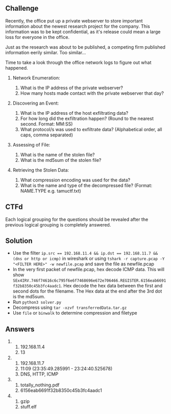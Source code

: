 ## Challenge
Recently, the office put up a private webserver to store important information about the newest research project for the company. This information was to be kept confidential, as it's release could mean a large loss for everyone in the office.

Just as the research was about to be published, a competing firm published information eerily similar. Too similar...

Time to take a look through the office network logs to figure out what happened.

1. Network Enumeration:
   1. What is the IP address of the private webserver?
   2. How many hosts made contact with the private webserver that day?

2. Discovering an Event:
   1. What is the IP address of the host exfiltrating data?
   2. For how long did the exfiltration happen? (Round to the nearest second. Format: MM:SS) 
   3. What protocol/s was used to exfiltrate data? (Alphabetical order, all caps, comma separated)

3. Assessing of File:
   1. What is the name of the stolen file?
   2. What is the md5sum of the stolen file?

4. Retrieving the Stolen Data:
   1. What compression encoding was used for the data?
   2. What is the name and type of the decompressed file? (Format: NAME.TYPE e.g. tamuctf.txt)

## CTFd
Each logical grouping for the questions should be revealed after the previous logical grouping is completely answered.

## Solution
* Use the filter ```ip.src == 192.168.11.4 && ip.dst == 192.168.11.7 && (dns or http or icmp)``` in wireshark or using ```tshark -r capture.pcap -Y "<FILTER HERE>" -w newfile.pcap``` and save the file as newfile.pcap
* In the very first packet of newfile.pcap, hex decode ICMP data. This will show ```SEx4IRV.746f74616c6c795f6e6f7468696e672e706466.REGISTER.6156eab6691f32b8350c45b3fc4aadc1```. Hex decode the hex data between the first and second dots for the filename. The Hex data at the end after the 3rd dot is the md5sum.
* Run ```python3 solver.py```
* Decompress using ```tar -xzvf transferredData.tar.gz``` 
* Use ```file``` or ```binwalk``` to determine compression and filetype

## Answers
1.
   1. 192.168.11.4
   2. 13
2.
   1. 192.168.11.7
   2. 11:09    (23:35:49.285991 - 23:24:40.525678)
   3. DNS, HTTP, ICMP
3.
   1. totally_nothing.pdf
   2. 6156eab6691f32b8350c45b3fc4aadc1
4.
   1. gzip
   2. stuff.elf
